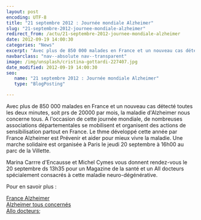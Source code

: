 ```yaml
---
layout: post
encoding: UTF-8
title: "21 septembre 2012 : Journée mondiale Alzheimer"
slug: "21-septembre-2012-journee-mondiale-alzheimer"
redirect_from: /actu/21-septembre-2012-journee-mondiale-alzheimer
date: 2012-09-19 14:00:30
categories: "News"
excerpt: "Avec plus de 850 000 malades en France et un nouveau cas détecté toutes les deux minutes, soit prs de 20000 par mois, la maladie d'Alzheimer nous concerne tous."
navbarclass: "nav--absolute nav--transparent"
image: /img/unsplash/cristina-gottardi-227407.jpg
date_modified: 2012-09-19 14:00:30
seo:
   name: "21 septembre 2012 : Journée mondiale Alzheimer"
   type: "BlogPosting"

---
```

Avec plus de 850 000 malades en France et un nouveau cas détecté toutes les deux minutes, soit prs de 20000 par mois, la maladie d'Alzheimer nous concerne tous.
A l'occasion de cette journée mondiale, de nombreuses associations départementales se mobilisent et organisent des actions de sensibilisation partout en France. Le thme développé cette année par France Alzheimer est Prévenir et aider pour mieux vivre la maladie. Une marche solidaire est organisée à Paris le jeudi 20 septembre à 16h00 au parc de la Villette.  
  
Marina Carrre d'Encausse et Michel Cymes vous donnent rendez-vous le 20 septembre ds 13h35 pour un Magazine de la santé et un All docteurs spécialement consacrés à cette maladie neuro-dégénérative.  
  
Pour en savoir plus :  
  
[France Alzheimer](http://www.francealzheimer.org/pages/association/journee-mondiale.php)  
[Alzheimer tous concernés](http://www.alzheimertousconcernes.org/)  
[Allo docteurs](http://www.allodocteurs.fr/actualite-sante-speciale-alzheimer-jeudi-septembre-a-h-sur-france--8135.asp?1=1);